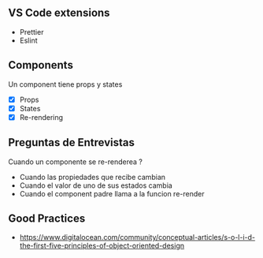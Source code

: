 ## VS Code extensions

- Prettier
- Eslint

## Components

Un component tiene props y states

- [x] Props
- [x] States
- [x] Re-rendering

## Preguntas de Entrevistas

Cuando un componente se re-renderea ?

- Cuando las propiedades que recibe cambian
- Cuando el valor de uno de sus estados cambia
- Cuando el component padre llama a la funcion re-render

## Good Practices

- https://www.digitalocean.com/community/conceptual-articles/s-o-l-i-d-the-first-five-principles-of-object-oriented-design
